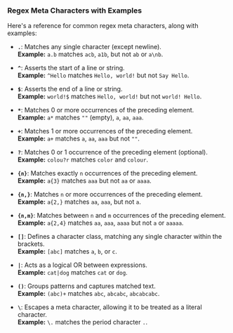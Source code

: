 ### Regex Meta Characters with Examples

Here's a reference for common regex meta characters, along with examples:

- **`.`**: Matches any single character (except newline).  
  **Example:** `a.b` matches `acb`, `a1b`, but not `ab` or `a\nb`.

- **`^`**: Asserts the start of a line or string.  
  **Example:** `^Hello` matches `Hello, world!` but not `Say Hello`.

- **`$`**: Asserts the end of a line or string.  
  **Example:** `world!$` matches `Hello, world!` but not `world! Hello`.

- **`*`**: Matches 0 or more occurrences of the preceding element.  
  **Example:** `a*` matches `""` (empty), `a`, `aa`, `aaa`.

- **`+`**: Matches 1 or more occurrences of the preceding element.  
  **Example:** `a+` matches `a`, `aa`, `aaa` but not `""`.

- **`?`**: Matches 0 or 1 occurrence of the preceding element (optional).  
  **Example:** `colou?r` matches `color` and `colour`.

- **`{n}`**: Matches exactly `n` occurrences of the preceding element.  
  **Example:** `a{3}` matches `aaa` but not `aa` or `aaaa`.

- **`{n,}`**: Matches `n` or more occurrences of the preceding element.  
  **Example:** `a{2,}` matches `aa`, `aaa`, but not `a`.

- **`{n,m}`**: Matches between `n` and `m` occurrences of the preceding element.  
  **Example:** `a{2,4}` matches `aa`, `aaa`, `aaaa` but not `a` or `aaaaa`.

- **`[]`**: Defines a character class, matching any single character within the brackets.  
  **Example:** `[abc]` matches `a`, `b`, or `c`.

- **`|`**: Acts as a logical OR between expressions.  
  **Example:** `cat|dog` matches `cat` or `dog`.

- **`()`**: Groups patterns and captures matched text.  
  **Example:** `(abc)+` matches `abc`, `abcabc`, `abcabcabc`.

- **`\`**: Escapes a meta character, allowing it to be treated as a literal character.  
  **Example:** `\.` matches the period character `.`.
